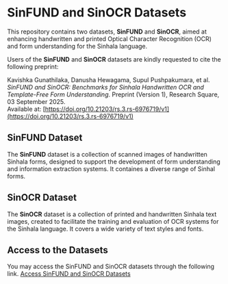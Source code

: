# SinFUND and SinOCR Datasets

This repository contains two datasets, **SinFUND** and **SinOCR**, aimed at enhancing handwritten and printed Optical Character Recognition (OCR) and form understanding for the Sinhala language. 

Users of the **SinFUND** and **SinOCR** datasets are kindly requested to cite the following preprint:

Kavishka Gunathilaka, Danusha Hewagama, Supul Pushpakumara, et al. *SinFUND and SinOCR: Benchmarks for Sinhala Handwritten OCR and Template-Free Form Understanding*. Preprint (Version 1), Research Square, 03 September 2025.  
Available at: [https://doi.org/10.21203/rs.3.rs-6976719/v1](https://doi.org/10.21203/rs.3.rs-6976719/v1)

## SinFUND Dataset

The **SinFUND** dataset is a collection of scanned images of handwritten Sinhala forms, designed to support the development of form understanding and information extraction systems. It containes a diverse range of Sinhal forms.

## SinOCR Dataset

The **SinOCR** dataset is a collection of printed and handwritten Sinhala text images, created to facilitate the training and evaluation of OCR systems for the Sinhala language. It covers a wide variety of text styles and fonts.

## Access to the Datasets

You may access the SinFUND and SinOCR datasets through the following link.
[Access SinFUND and SinOCR Datasets](https://drive.google.com/drive/folders/1Czf8dQkEzWXBBcmVbBNa2OaMwdBBvBsx?usp=sharing)
